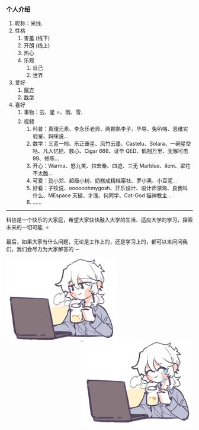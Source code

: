 ### 个人介绍

1. 昵称：米线.
2. 性格
   1. 害羞 (线下)
   2. 开朗 (线上)
   3. 热心
   4. 乐观
      1. 自己
      2. 世界
3. 爱好
   1. [魔方](https://cubing.com/results/person)
   2. [数学](https://sleepcloudmx.github.io/)
4. 喜好
   1. 事物：云、星 :star:、雨、雪.
   2. 视频
      1. 科普：真理元素、李永乐老师、两颗熟李子、毕导、兔叭咯、思维实验室、妈咪说...
      2. 数学：三蓝一棕、乐正垂星、风竹云墨、Castelu、Solara、一碗星空咕、凡人忆拾、数心、Cigar 666、证毕 QED、鹤翔万里、无懈可击 99、修陈...
      3. 开心：Warma、怒九笑、拉宏桑、四迹、三无 Marblue、ilem、翠花不太脆...
      4. 可爱：劲小郑、超级小树、奶糕成精档案社、罗小黑、小豆泥...
      5. 好看：子牧说、oooooohmygosh、开乐设计、设计师深海、良我叫什么、MEspace 天植、才浅、何同学、Cat-God 猫神教主...
      6. ......

---

科协是一个快乐的大家庭，希望大家快快融入大学的生活、适应大学的学习，探索未来的一切可能. :star: 

最后，如果大家有什么问题，无论是工作上的，还是学习上的，都可以来问问我们，我们会尽力为大家解答的 $\sim$ 

<center class='half'>
    <img src='image\99_1.png' width=300 align='left'>
    <img src='image\99_2.png' width=300 align='right'>
</center>








